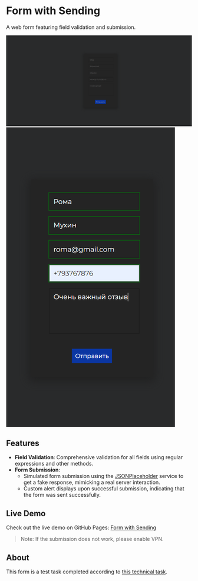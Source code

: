 # Form with Sending

A web form featuring field validation and submission.

<img src='./image.png' alt='Form Screenshot'>
<img src='./image1.png' alt='Form Screenshot'>

## Features

- **Field Validation**: Comprehensive validation for all fields using regular expressions and other methods.
- **Form Submission**: 
  - Simulated form submission using the [JSONPlaceholder](https://jsonplaceholder.typicode.com/) service to get a fake response, mimicking a real server interaction.
  - Custom alert displays upon successful submission, indicating that the form was sent successfully.

## Live Demo

Check out the live demo on GitHub Pages: [Form with Sending](https://mkh1n.github.io/form-with-sending/)

> Note: If the submission does not work, please enable VPN.

## About

This form is a test task completed according to [this technical task](https://github.com/ruport-digital/junior-frontend-assignment).
